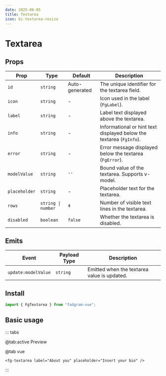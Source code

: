 ```yaml
---
date: 2025-06-05
title: Textarea
icon: bi-textarea-resize
---
```


# Textarea

## Props

| Prop          | Type               | Default        | Description                                                         |
| ------------- | ------------------ | -------------- | ------------------------------------------------------------------- |
| `id`          | `string`           | Auto-generated | The unique identifier for the textarea field.                       |
| `icon`        | `string`           | -              | Icon used in the label (`FgLabel`).                                 |
| `label`       | `string`           | -              | Label text displayed above the textarea.                            |
| `info`        | `string`           | -              | Informational or hint text displayed below the textarea (`FgInfo`). |
| `error`       | `string`           | -              | Error message displayed below the textarea (`FgError`).             |
| `modelValue`  | `string`           | `''`           | Bound value of the textarea. Supports v-model.                      |
| `placeholder` | `string`           | -              | Placeholder text for the textarea.                                  |
| `rows`        | `string \| number` | `4`            | Number of visible text lines in the textarea.                       |
| `disabled`    | `boolean`          | `false`        | Whether the textarea is disabled.                                   |

## Emits

| Event               | Payload Type | Description                                 |
| ------------------- | ------------ | ------------------------------------------- |
| `update:modelValue` | `string`     | Emitted when the textarea value is updated. |

## Install

```ts
import { FgTextarea } from "fadgram-vue";
```

## Basic usage

::: tabs

@tab:active Preview

<fg-textarea label="About you" placeholder="Insert your bio"/>

@tab vue

```vue
<fg-textarea label="About you" placeholder="Insert your bio" />
```

:::
